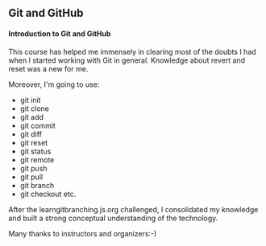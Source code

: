 ## Git and GitHub

#### Introduction to Git and GitHub
This course has helped me immensely in clearing most of the doubts I had when I started working with Git in general. 
Knowledge about revert and reset was a new for me.

Moreover, I'm going to use:
* git init
* git clone
* git add
* git commit
* git diff
* git reset
* git status
* git remote
* git push
* git pull
* git branch
* git checkout
  etc.

After the  learngitbranching.js.org challenged, I consolidated my knowledge and built a strong conceptual understanding of the technology.

Many thanks to instructors and organizers:-)
